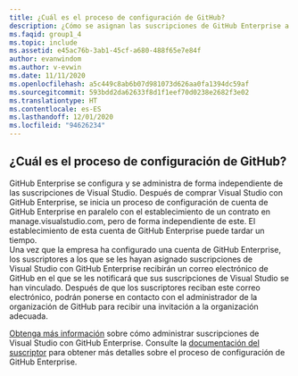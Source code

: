 ```yaml
---
title: ¿Cuál es el proceso de configuración de GitHub?
description: ¿Cómo se asignan las suscripciones de GitHub Enterprise a los suscriptores de Visual Studio?
ms.faqid: group1_4
ms.topic: include
ms.assetid: e45ac76b-3ab1-45cf-a680-488f65e7e84f
author: evanwindom
ms.author: v-evwin
ms.date: 11/11/2020
ms.openlocfilehash: a5c449c8ab6b07d981073d626aa0fa1394dc59af
ms.sourcegitcommit: 593bdd2da62633f8d1f1eef70d0238e2682f3e02
ms.translationtype: HT
ms.contentlocale: es-ES
ms.lasthandoff: 12/01/2020
ms.locfileid: "94626234"
---
```

## <a name="what-is-the-github-setup-process"></a>¿Cuál es el proceso de configuración de GitHub?

GitHub Enterprise se configura y se administra de forma independiente de las suscripciones de Visual Studio. Después de comprar Visual Studio con GitHub Enterprise, se inicia un proceso de configuración de cuenta de GitHub Enterprise en paralelo con el establecimiento de un contrato en manage.visualstudio.com, pero de forma independiente de este. El establecimiento de esta cuenta de GitHub Enterprise puede tardar un tiempo.  
Una vez que la empresa ha configurado una cuenta de GitHub Enterprise, los suscriptores a los que se les hayan asignado suscripciones de Visual Studio con GitHub Enterprise recibirán un correo electrónico de GitHub en el que se les notificará que sus suscripciones de Visual Studio se han vinculado. Después de que los suscriptores reciban este correo electrónico, podrán ponerse en contacto con el administrador de la organización de GitHub para recibir una invitación a la organización adecuada. 

[Obtenga más información](https://docs.microsoft.com/visualstudio/subscriptions/assign-github) sobre cómo administrar suscripciones de Visual Studio con GitHub Enterprise. Consulte la [documentación del suscriptor](https://docs.microsoft.com/visualstudio/subscriptions/access-github) para obtener más detalles sobre el proceso de configuración de GitHub Enterprise. 


